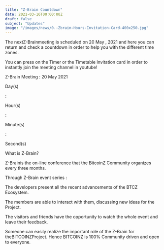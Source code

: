 ```yaml
---
title: "Z-Brain Countdown"
date: 2021-03-16T00:00:00Z
draft: false
subject: "Updates"
image: "/images/news/0.-Zbrain-Hours-Invitation-Card-400x250.jpg"
---
```


The nextZ-Brainmeeting is scheduled on 20 May , 2021 and here you can return and check a countdown in order to help you with the different time zones.

You can press on the Timer or the Timetable Invitation card in order to instantly join the meeting channel in youtube!

Z-Brain Meeting : 20 May 2021

Day(s)

:

Hour(s)

:

Minute(s)

:

Second(s)

What is Z-Brain?

Z-Brainis the on-line conference that the BitcoinZ Community organizes every three months.

Through Z-Brain event series :

The developers present all the recent advancements of the BTCZ Ecosystem.

The members are able to interact with them, discussing new ideas for the Project.

The visitors and friends have the opportunity to watch the whole event and leave their feedback.

Someone can easily realize the important role of the Z-Brain for theBITCOINZProject. Hence BITCOINZ is 100% Community driven and open to everyone.
